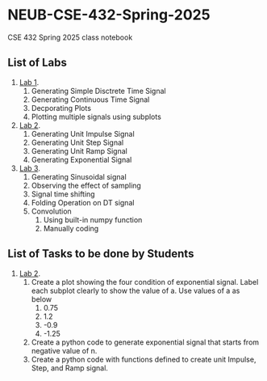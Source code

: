 # NEUB-CSE-432-Spring-2025
CSE 432 Spring 2025 class notebook

## List of Labs
1. [Lab 1](https://github.com/shparvez001/NEUB-CSE-432-Spring-2025/tree/main/CSE-432-2501-Lab-01.ipynb).
	1. Generating Simple Disctrete Time Signal
    2. Generating Continuous Time Signal
    3. Decporating Plots
    4. Plotting multiple signals using subplots
2. [Lab 2](https://github.com/shparvez001/NEUB-CSE-432-Spring-2025/tree/main/CSE-432-2501-Lab-02.ipynb).
	1. Generating Unit Impulse Signal
    2. Generating Unit Step Signal
    3. Generating Unit Ramp Signal
    4. Generating Exponential Signal
3. [Lab 3](https://github.com/shparvez001/NEUB-CSE-432-Spring-2025/tree/main/CSE-432-2501-Lab-03.ipynb).
	1. Generating Sinusoidal signal
    2. Observing the effect of sampling
    3. Signal time shifting
    4. Folding Operation on DT signal
    5. Convolution
        1. Using built-in numpy function
        2. Manually coding


## List of Tasks to be done by Students
1. [Lab 2](https://github.com/shparvez001/NEUB-CSE-432-Spring-2025/tree/main/CSE-432-2501-Lab-02.ipynb).
    1. Create a plot showing the four condition of exponential signal. Label each subplot clearly to show the value of a. Use values of a as below
        1. 0.75
        2. 1.2
        3. -0.9
        4. -1.25
    2. Create a python code to generate exponential signal that starts from negative value of n.
    3. Create a python code with functions defined to create unit Impulse, Step, and Ramp signal.
